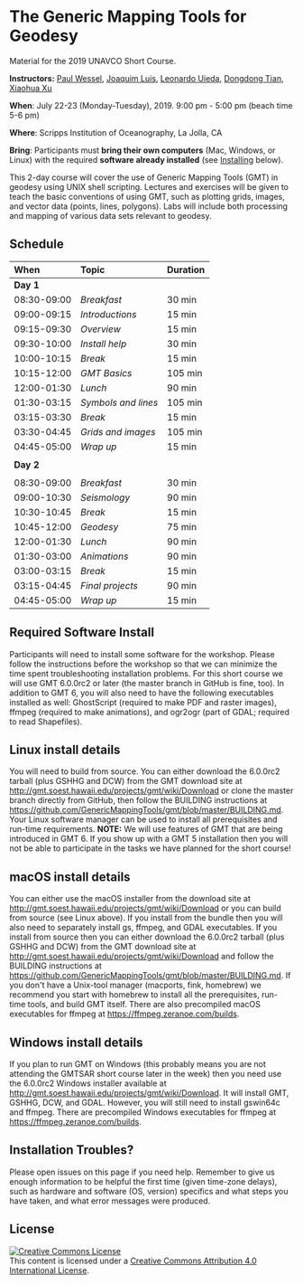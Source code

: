 # The Generic Mapping Tools for Geodesy

Material for the 2019 UNAVCO Short Course.

**Instructors:** 
[Paul Wessel](http://www.soest.hawaii.edu/wessel/), 
[Joaquim Luis](http://w3.ualg.pt/~jluis/),
[Leonardo Uieda](http://www.leouieda.com),
[Dongdong Tian](https://msu.edu/~tiandong/),
[Xiaohua Xu](https://www.researchgate.net/profile/Xiaohua_Xu7)

**When**:
July 22-23 (Monday-Tuesday), 2019. 9:00 pm - 5:00 pm (beach time 5-6 pm)

**Where**:
Scripps Institution of Oceanography, La Jolla, CA

**Bring**:
Participants must **bring their own computers** (Mac, Windows, or Linux) with the
required **software already installed** (see [Installing](installing) below).

This 2-day course will cover the use of Generic Mapping Tools (GMT) in geodesy 
using UNIX shell scripting. Lectures and exercises will be given to teach the 
basic conventions of using GMT, such as plotting grids, images, and vector data 
(points, lines, polygons). Labs will include both processing and mapping of 
various data sets relevant to geodesy.

## Schedule

|  **When**   | **Topic** | **Duration** |
|:------------|:----------|:-------------|
| **Day 1**   | | |
| 08:30-09:00 | *Breakfast*     | 30 min |
| 09:00-09:15 | *Introductions* | 15 min |
| 09:15-09:30 | *Overview*      | 15 min |
| 09:30-10:00 | *Install help*  | 30 min |
| 10:00-10:15 | *Break*         | 15 min |
| 10:15-12:00 | *GMT Basics*    | 105 min |
| 12:00-01:30 | *Lunch*      | 90 min |
| 01:30-03:15 | *Symbols and lines*      | 105 min |
| 03:15-03:30 | *Break*         | 15 min |
| 03:30-04:45 | *Grids and images*      | 105 min |
| 04:45-05:00 | *Wrap up*         | 15 min |
|  | |
| **Day 2** | | |
|  | | |
| 08:30-09:00 | *Breakfast*     | 30 min |
| 09:00-10:30 | *Seismology* | 90 min |
| 10:30-10:45 | *Break*      | 15 min |
| 10:45-12:00 | *Geodesy*  | 75 min |
| 12:00-01:30 | *Lunch*      | 90 min |
| 01:30-03:00 | *Animations*      | 90 min |
| 03:00-03:15 | *Break*         | 15 min |
| 03:15-04:45 | *Final projects*      | 90 min |
| 04:45-05:00 | *Wrap up*         | 15 min |

## Required Software Install

Participants will need to install some software for the workshop.
Please follow the instructions before the workshop so that we can 
minimize the time spent troubleshooting installation problems.  For
this short course we will use GMT 6.0.0rc2 or later (the master
branch in GitHub is fine, too).  In addition to GMT 6, you will also need to have the
following executables installed as well: GhostScript (required to
make PDF and raster images), ffmpeg (required to make animations),
and ogr2ogr (part of GDAL; required to read Shapefiles).

## Linux install details

You will need to build from source.  You can either download the
6.0.0rc2 tarball (plus GSHHG and DCW) from the GMT download site at
http://gmt.soest.hawaii.edu/projects/gmt/wiki/Download or clone the
master branch directly from GitHub, then follow
the BUILDING instructions at https://github.com/GenericMappingTools/gmt/blob/master/BUILDING.md.
Your Linux software manager can be used to install all prerequisites and run-time requirements.
**NOTE:** We will use features of GMT that are being introduced in GMT 6.  If you
show up with a GMT 5 installation then you will not be able to participate in the
tasks we have planned for the short course!

## macOS install details

You can either use the macOS installer from the download site at
http://gmt.soest.hawaii.edu/projects/gmt/wiki/Download or you can
build from source (see Linux above).  If you install from the bundle
then you will also need to separately install gs, ffmpeg, and GDAL executables.
If you install from source then you can either download the
6.0.0rc2 tarball (plus GSHHG and DCW) from the GMT download site at
http://gmt.soest.hawaii.edu/projects/gmt/wiki/Download and follow
the BUILDING instructions at https://github.com/GenericMappingTools/gmt/blob/master/BUILDING.md.
If you don't have a Unix-tool manager (macports, fink, homebrew) we recommend
you start with homebrew to install all the prerequisites, run-time tools, and
build GMT itself.  There are also precompiled macOS executables for ffmpeg at
https://ffmpeg.zeranoe.com/builds.

## Windows install details

If you plan to run GMT on Windows (this probably means you are not attending
the GMTSAR short course later in the week) then you need use the 6.0.0rc2 Windows installer
available at http://gmt.soest.hawaii.edu/projects/gmt/wiki/Download.  It will install
GMT, GSHHG, DCW, and GDAL.  However, you will still need to install gswin64c and ffmpeg.
There are precompiled Windows executables for ffmpeg at https://ffmpeg.zeranoe.com/builds.

## Installation Troubles?

Please open issues on this page if you need help.  Remember to give us enough information to be
helpful the first time (given time-zone delays), such as hardware and software (OS, version)
specifics and what steps you have taken, and what error messages were produced.

## License

<a rel="license" href="http://creativecommons.org/licenses/by/4.0/"><img alt="Creative Commons License" style="border-width:0" src="https://i.creativecommons.org/l/by/4.0/88x31.png" /></a><br />This content is licensed under a
<a rel="license" href="http://creativecommons.org/licenses/by/4.0/">Creative Commons Attribution 4.0 International License</a>.
